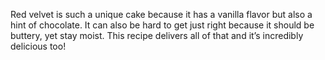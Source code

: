 Red velvet is such a unique cake because it has a vanilla flavor but also a hint of chocolate. It can also be hard to get just right because it should be buttery, yet stay moist. This recipe delivers all of that and it’s incredibly delicious too!